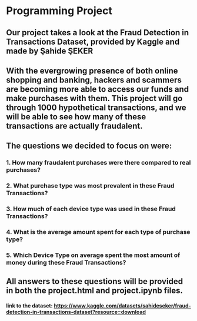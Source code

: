# Programming Project
## Our project takes a look at the Fraud Detection in Transactions Dataset, provided by Kaggle and made by Şahide ŞEKER
## With the evergrowing presence of both online shopping and banking, hackers and scammers are becoming more able to access our funds and make purchases with them. This project will go through 1000 hypothetical transactions, and we will be able to see how many of these transactions are actually fraudalent. 
## The questions we decided to focus on were:
### 1. How many fraudalent purchases were there compared to real purchases?
### 2. What purchase type was most prevalent in these Fraud Transactions?
### 3. How much of each device type was used in these Fraud Transactions?
### 4. What is the average amount spent for each type of purchase type?
### 5. Which Device Type on average spent the most amount of money during these Fraud Transactions?
## All answers to these questions will be provided in both the project.html and project.ipynb files.
#### link to the dataset: https://www.kaggle.com/datasets/sahideseker/fraud-detection-in-transactions-dataset?resource=download 